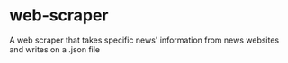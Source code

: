 # web-scraper
A web scraper that takes specific news' information from news websites and writes on a .json file
